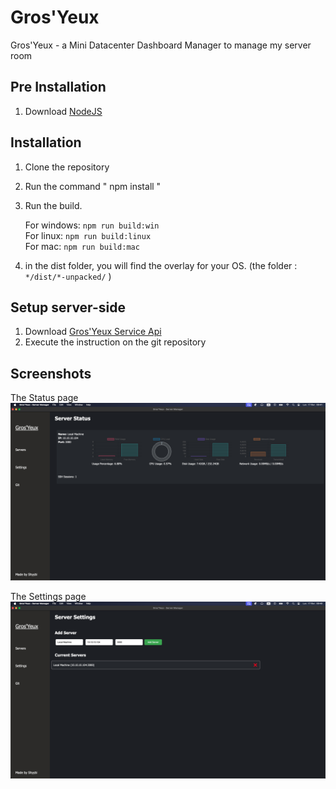 # Gros'Yeux

Gros'Yeux - a Mini Datacenter Dashboard Manager to manage my server room 

##  Pre Installation 

1. Download [NodeJS](https://nodejs.org/)

## Installation

1. Clone the repository
2. Run the command " npm install "
4. Run the build.

    For windows: `npm run build:win`    
    For linux: `npm run build:linux`    
    For mac: `npm run build:mac`    
5. in the dist folder, you will find the overlay for your OS. (the folder : `*/dist/*-unpacked/` )

## Setup server-side 

1. Download [Gros'Yeux Service Api](https://github.com/shyybi/gros-yeux-service-api)
2. Execute the instruction on the git repository

## Screenshots

The Status page
<img src="./doc/gy1.png">

The Settings page
<img src="./doc/gy2.png">
